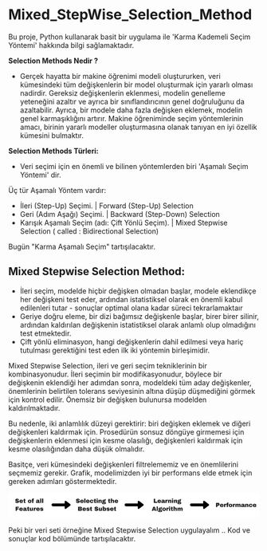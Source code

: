 # Mixed_StepWise_Selection_Method
Bu proje, Python kullanarak basit bir uygulama ile 'Karma Kademeli Seçim Yöntemi' hakkında bilgi sağlamaktadır.

**Selection Methods Nedir ?**

- Gerçek hayatta bir makine öğrenimi modeli oluştururken, veri kümesindeki tüm değişkenlerin bir model oluşturmak için yararlı olması nadirdir. Gereksiz değişkenlerin eklenmesi, modelin genelleme yeteneğini azaltır ve ayrıca bir sınıflandırıcının genel doğruluğunu da azaltabilir. Ayrıca, bir modele daha fazla değişken eklemek, modelin genel karmaşıklığını artırır. Makine öğreniminde seçim yöntemlerinin amacı, birinin yararlı modeller oluşturmasına olanak tanıyan en iyi özellik kümesini bulmaktır. 

**Selection Methods Türleri:**

- Veri seçimi için en önemli ve bilinen yöntemlerden biri 'Aşamalı Seçim Yöntemi' dir. 

Üç tür Aşamalı Yöntem vardır:
- İleri (Step-Up) Seçimi. |  Forward (Step-Up) Selection
- Geri (Adım Aşağı) Seçimi. | Backward (Step-Down) Selection
- Karışık Aşamalı Seçim (adı: Çift Yönlü Seçim). | Mixed Stepwise Selection ( called : Bidirectional Selection)

Bugün "Karma Aşamalı Seçim" tartışılacaktır. 

Mixed Stepwise Selection Method: 
------------------------------------------------------------------------------------------------------------------------

- İleri seçim, modelde hiçbir değişken olmadan başlar, modele eklendikçe her değişkeni test eder, ardından istatistiksel olarak en önemli kabul edilenleri tutar - sonuçlar optimal   olana kadar süreci tekrarlamaktaır
- Geriye doğru eleme, bir dizi bağımsız değişkenle başlar, birer birer silinir, ardından kaldırılan değişkenin istatistiksel olarak anlamlı olup olmadığını test etmektedir.
- Çift yönlü eliminasyon, hangi değişkenlerin dahil edilmesi veya hariç tutulması gerektiğini test eden ilk iki yöntemin birleşimidir. 

Mixed Stepwise Selection, ileri ve geri seçim tekniklerinin bir kombinasyonudur. İleri seçimin bir modifikasyonudur, böylece bir değişkenin eklendiği her adımdan sonra, modeldeki tüm aday değişkenler, önemlerinin belirtilen tolerans seviyesinin altına düşüp düşmediğini görmek için kontrol edilir. Önemsiz bir değişken bulunursa modelden kaldırılmaktadır.

Bu nedenle, iki anlamlılık düzeyi gerektirir: biri değişken eklemek ve diğeri değişkenleri kaldırmak için. Prosedürün sonsuz döngüye girmemesi için değişkenlerin eklenmesi için kesme olasılığı, değişkenleri kaldırmak için kesme olasılığından daha düşük olmalıdır. 


Basitçe, veri kümesindeki değişkenleri filtrelememiz ve en önemlilerini seçmemiz gerekir. Grafik, modelimizden iyi bir performans elde etmek için gereken adımları göstermektedir. 

![image](https://github.com/omarnj-lab/Mixed_StepWise_Selection_Method/blob/main/Image3_fqsh79.png)


Peki bir veri seti örneğine Mixed Stepwise Selection uygulayalım .. Kod ve sonuçlar kod bölümünde tartışılacaktır. 



